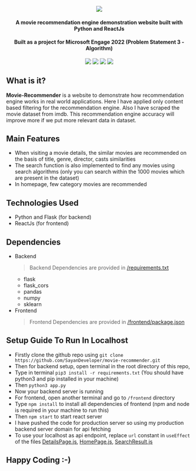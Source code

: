 <p align="center">
<img src="https://user-images.githubusercontent.com/67837886/170816113-dd8eeb53-30ee-4c21-a6e1-76dfc8a9272e.png" />
</p>
<h4 align="center">A movie recommendation engine demonstration website built with Python and ReactJs</h4>
<h4 align="center">Built as a project for Microsoft Engage 2022 (Problem Statement 3 - Algorithm)</h4>
<p align="center">
<img src=https://visitor-badge.glitch.me/badge?page_id=SayanDeveloper.movie-recommender"/>
<img src="https://img.shields.io/github/license/SayanDeveloper/movie-recommender"/>
<img src="https://img.shields.io/github/stars/SayanDeveloper/movie-recommender"/>
<img src="https://img.shields.io/github/forks/SayanDeveloper/movie-recommender"/>
</p>

## What is it?

**Movie-Recommender** is a website to demonstrate how recommendation engine works in real world applications. Here I have applied only content based filtering for the recommendation engine. Also I have scraped the movie dataset from imdb. This recommendation engine accuracy will improve more if we put more relevant data in dataset.

## Main Features
- When visiting a movie details, the similar movies are recommended on the basis of title, genre, director, casts similarities
- The search function is also implemented to find any movies using search algorithms (only you can search within the 1000 movies which are present in the dataset)
- In homepage, few category movies are recommended

## Technologies Used
- Python and Flask (for backend)
- ReactJs (for frontend)

## Dependencies
- Backend
  > Backend Dependencies are provided in [/requirements.txt](https://github.com/SayanDeveloper/movie-suggestor/blob/main/requirements.txt)
  - flask
  - flask_cors
  - pandas
  - numpy
  - sklearn
- Frontend
  > Frontend Dependencies are provided in [/frontend/package.json](https://github.com/SayanDeveloper/movie-suggestor/blob/main/frontend/package.json)

## Setup Guide To Run In Localhost
- Firstly clone the github repo using `git clone https://github.com/SayanDeveloper/movie-recommender.git`
- Then for backend setup, open terminal in the root directory of this repo,
- Type in terminal `pip3 install -r requirements.txt` (You should have python3 and pip installed in your machine)
- Then `python3 app.py`
- Now your backend server is running
- For frontend, open another terminal and go to `/frontend` directory
- Type `npm install` to install all dependencies of frontend (npm and node is required in your machine to run this)
- Then `npm start` to start react server
- I have pushed the code for production server so using my production backend server domain for api fetching
- To use your localhost as api endpoint, replace `url` constant in `useEffect` of the files [DetailsPage.js](https://github.com/SayanDeveloper/movie-suggestor/blob/main/frontend/src/pages/DetailsPage.js), [HomePage.js](https://github.com/SayanDeveloper/movie-suggestor/blob/main/frontend/src/pages/HomePage.js), [SearchResult.js](https://github.com/SayanDeveloper/movie-suggestor/blob/main/frontend/src/pages/SearchResult.js)
                                                                                                                 
## Happy Coding :-)



